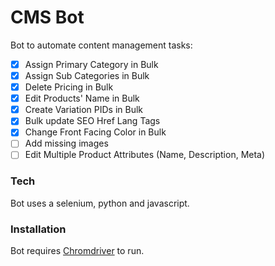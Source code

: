 # CMS Bot
Bot to automate content management tasks:

  - [x] Assign Primary Category in Bulk
  - [x] Assign Sub Categories in Bulk
  - [x] Delete Pricing in Bulk
  - [x] Edit Products' Name in Bulk
  - [x] Create Variation PIDs in Bulk
  - [x] Bulk update SEO Href Lang Tags
  - [x] Change Front Facing Color in Bulk
  - [ ] Add missing images
  - [ ] Edit Multiple Product Attributes (Name, Description, Meta)
  
### Tech
Bot uses a selenium, python and javascript.

### Installation

Bot requires [Chromdriver](https://chromedriver.chromium.org/downloads) to run.
